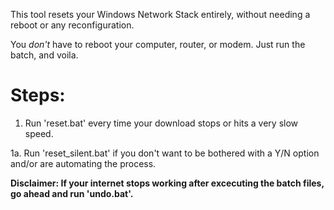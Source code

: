 This tool resets your Windows Network Stack entirely, without needing a reboot or any reconfiguration.

You *don't* have to reboot your computer, router, or modem.
Just run the batch, and voila.

# Steps:

1. Run 'reset.bat' every time your download stops or hits a very slow speed.

1a. Run 'reset_silent.bat' if you don't want to be bothered with a Y/N option and/or are automating the process.

**Disclaimer: If your internet stops working after excecuting the batch files, go ahead and run 'undo.bat'.**

